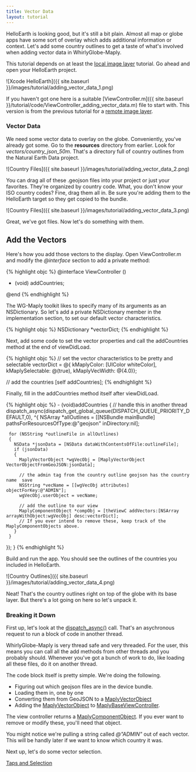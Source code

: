 ```yaml
---
title: Vector Data
layout: tutorial
---
```


HelloEarth is looking good, but it's still a bit plain. Almost all map or globe apps have some sort of overlay which adds additional information or context. Let's add some country outlines to get a taste of what's involved when adding vector data in WhirlyGlobe­-Maply.

This tutorial depends on at least the [local image layer](local_image_layer.html) tutorial.  Go ahead and open your HelloEarth project.

![Xcode HelloEarth]({{ site.baseurl }}/images/tutorial/adding_vector_data_1.png)

If you haven't got one here is a suitable [ViewController.m]({{ site.baseurl }}/tutorial/code/ViewController_adding_vector_data.m) file to start with.  This version is from the previous tutorial for a [remote image layer](remote_image_layer.html).

### Vector Data

We need some vector data to overlay on the globe.  Conveniently, you've already got some.  Go to the **resources** directory from earlier.  Look for *vectors/country_json_50m*.  That's a directory full of country outlines from the Natural Earth Data project.

![Country Files]({{ site.baseurl }}/images/tutorial/adding_vector_data_2.png)

You can drag all of these .geojson files into your project or just your favorites.  They're organized by country code.  What, you don't know your ISO country codes?  Fine, drag them all in.  Be sure you're adding them to the HelloEarth target so they get copied to the bundle.

![Country Files]({{ site.baseurl }}/images/tutorial/adding_vector_data_3.png)

Great, we've got files.  Now let's do something with them.

## Add the Vectors

Here's how you add those vectors to the display. Open ViewController.m and modify the _@interface_ section to add a private method:

{% highlight objc %}
@interface ViewController ()

- (void) addCountries;

@end
{% endhighlight %}

The WG-Maply toolkit likes to specify many of its arguments as an NSDictionary.  So let's add a private NSDictionary member in the implementation section, to set our default vector characteristics.

{% highlight objc %}
NSDictionary *vectorDict;
{% endhighlight %}

Next, add some code to set the vector properties and call the addCountries method at the end of viewDidLoad.

{% highlight objc %}
// set the vector characteristics to be pretty and selectable
vectorDict = @{
  kMaplyColor: [UIColor whiteColor], 
  kMaplySelectable: @(true), 
  kMaplyVecWidth: @(4.0)};

// add the countries
[self addCountries];
{% endhighlight %}

Finally, fill in the addCountries method itself after viewDidLoad.

{% highlight objc %}
­- (void)addCountries
{
  // handle this in another thread
  dispatch_async(dispatch_get_global_queue(DISPATCH_QUEUE_PRIORITY_DEFAULT,0),
  ^{
     NSArray *allOutlines = [[NSBundle mainBundle] pathsForResourcesOfType:@"geojson" inDirectory:nil];

     for (NSString *outlineFile in allOutlines)
     {
       NSData *jsonData = [NSData dataWithContentsOfFile:outlineFile];
       if (jsonData)
       {
         MaplyVectorObject *wgVecObj = [MaplyVectorObject VectorObjectFromGeoJSON:jsonData];

         // the admin tag from the country outline geojson has the country name ­ save
         NSString *vecName = [[wgVecObj attributes] objectForKey:@"ADMIN"];
         wgVecObj.userObject = vecName;

         // add the outline to our view
         MaplyComponentObject *compObj = [theViewC addVectors:[NSArray arrayWithObject:wgVecObj] desc:vectorDict];
         // If you ever intend to remove these, keep track of the MaplyComponentObjects above.
       }
     }
  });
}
{% endhighlight %}

Build and run the app. You should see the outlines of the countries you included in HelloEarth.

![Country Outlines]({{ site.baseurl }}/images/tutorial/adding_vector_data_4.png)

Neat!  That's the country outlines right on top of the globe with its base layer.  But there's a lot going on here so let's unpack it.

### Breaking it Down

First up, let's look at the <a href= "https://developer.apple.com/LIBRARY/ios/documentation/Performance/Reference/GCD_libdispatch_Ref/index.html" target="_blank">dispatch_async()</a> call.  That's an asychronous request to run a block of code in another thread.

WhirlyGlobe-Maply is very thread safe and very threaded.  For the user, this means you can call all the add methods from other threads and you probably should.  Whenever you've got a bunch of work to do, like loading all these files, do it on another thread.

The code block itself is pretty simple.  We're doing the following.

- Figuring out which geojson files are in the device bundle.
- Loading them in, one by one
- Converting them from GeoJSON to a <a href= "{{ site.baseurl }}/reference/ios_2_3/Classes/MaplyVectorObject.html" target="_blank">MaplyVectorObject</a>
- Adding the <a href= "{{ site.baseurl }}/reference/ios_2_3/Classes/MaplyVectorObject.html" target="_blank">MaplyVectorObject</a> to <a href= "{{ site.baseurl }}/reference/ios_2_3/Classes/MaplyBaseViewController.html" target="_blank">MaplyBaseViewController</a>.

The view controller returns a <a href= "{{ site.baseurl }}/reference/ios_2_3/Classes/MaplyComponentObject.html" target="_blank">MaplyComponentObject</a>.  If you ever want to remove or modify these, you'll need that object.

You might notice we're pulling a string called _@"ADMIN"_ out of each vector.  This will be handly later if we want to know which country it was.

Next up, let's do some vector selection.

[Taps and Selection](taps_and_selection.html)

